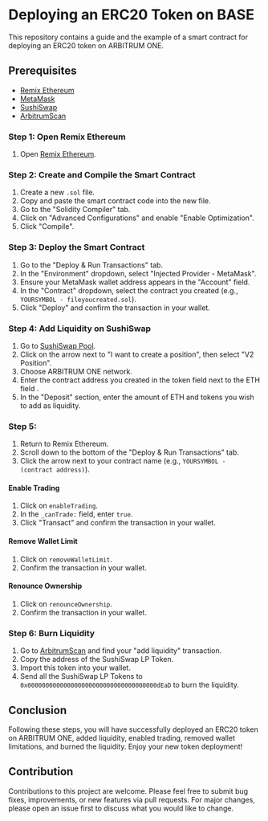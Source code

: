# Deploying an ERC20 Token on BASE

This repository contains a guide and the example of a smart contract for deploying an ERC20 token on ARBITRUM ONE.

## Prerequisites

- [Remix Ethereum](https://remix.ethereum.org/)
- [MetaMask](https://metamask.io/)
- [SushiSwap](https://www.sushi.com/pool)
- [ArbitrumScan](https://arbiscan.io/)


### Step 1: Open Remix Ethereum

1. Open [Remix Ethereum](https://remix.ethereum.org/).

### Step 2: Create and Compile the Smart Contract

1. Create a new `.sol` file.
2. Copy and paste the smart contract code into the new file.
3. Go to the "Solidity Compiler" tab.
4. Click on "Advanced Configurations" and enable "Enable Optimization".
5. Click "Compile".

### Step 3: Deploy the Smart Contract

1. Go to the "Deploy & Run Transactions" tab.
2. In the "Environment" dropdown, select "Injected Provider - MetaMask".
3. Ensure your MetaMask wallet address appears in the "Account" field.
4. In the "Contract" dropdown, select the contract you created (e.g., `YOURSYMBOL - fileyoucreated.sol`).
5. Click "Deploy" and confirm the transaction in your wallet.

### Step 4: Add Liquidity on SushiSwap

1. Go to [SushiSwap Pool](https://www.sushi.com/pool).
2. Click on the arrow next to "I want to create a position", then select "V2 Position".
3. Choose ARBITRUM ONE network.
4. Enter the contract address you created in the token field next to the ETH field .
5. In the "Deposit" section, enter the amount of ETH and tokens you wish to add as liquidity.

### Step 5: 

1. Return to Remix Ethereum.
2. Scroll down to the bottom of the "Deploy & Run Transactions" tab.
3. Click the arrow next to your contract name (e.g., `YOURSYMBOL - (contract address)`).

#### Enable Trading

1. Click on `enableTrading`.
2. In the `_canTrade:` field, enter `true`.
3. Click "Transact" and confirm the transaction in your wallet.

#### Remove Wallet Limit

1. Click on `removeWalletLimit`.
2. Confirm the transaction in your wallet.

#### Renounce Ownership

1. Click on `renounceOwnership`.
2. Confirm the transaction in your wallet.

### Step 6: Burn Liquidity

1. Go to [ArbitrumScan](https://arbiscan.io/) and find your "add liquidity" transaction.
2. Copy the address of the SushiSwap LP Token.
3. Import this token into your wallet.
4. Send all the SushiSwap LP Tokens to `0x000000000000000000000000000000000000dEaD` to burn the liquidity.

## Conclusion

Following these steps, you will have successfully deployed an ERC20 token on ARBITRUM ONE, added liquidity, enabled trading, removed wallet limitations, and burned the liquidity. Enjoy your new token deployment!

## Contribution 

Contributions to this project are welcome. Please feel free to submit bug fixes, improvements, or new features via pull requests. For major changes, please open an issue first to discuss what you would like to change.

